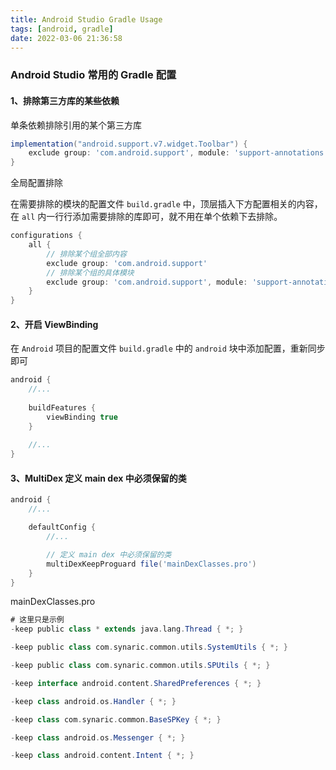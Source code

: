```yaml
---
title: Android Studio Gradle Usage
tags: [android, gradle]
date: 2022-03-06 21:36:58
---
```


### Android Studio 常用的 Gradle 配置

#### 1、排除第三方库的某些依赖

单条依赖排除引用的某个第三方库

```groovy
implementation("android.support.v7.widget.Toolbar") {
	exclude group: 'com.android.support', module: 'support-annotations'
}
```

全局配置排除

在需要排除的模块的配置文件 `build.gradle` 中，顶层插入下方配置相关的内容，在 `all` 内一行行添加需要排除的库即可，就不用在单个依赖下去排除。

```groovy
configurations {
    all {
        // 排除某个组全部内容
        exclude group: 'com.android.support'
        // 排除某个组的具体模块
        exclude group: 'com.android.support', module: 'support-annotations'
    }
}
```

#### 2、开启 ViewBinding

在 `Android` 项目的配置文件 `build.gradle` 中的 `android` 块中添加配置，重新同步即可

```groovy
android {
    //...
    
    buildFeatures {
        viewBinding true
    }
    
    //...
}
```

#### 3、MultiDex 定义 main dex 中必须保留的类

```groovy
android {
    //...

    defaultConfig {
        //...

        // 定义 main dex 中必须保留的类
        multiDexKeepProguard file('mainDexClasses.pro')
    }
}
```

mainDexClasses.pro

```groovy
# 这里只是示例
-keep public class * extends java.lang.Thread { *; }

-keep public class com.synaric.common.utils.SystemUtils { *; }

-keep public class com.synaric.common.utils.SPUtils { *; }

-keep interface android.content.SharedPreferences { *; }

-keep class android.os.Handler { *; }

-keep class com.synaric.common.BaseSPKey { *; }

-keep class android.os.Messenger { *; }

-keep class android.content.Intent { *; }
```

